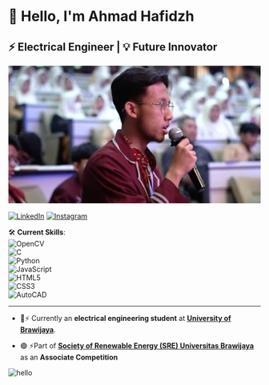 # 👋 Hello, I'm Ahmad Hafidzh
## ⚡ Electrical Engineer | 💡 Future Innovator

![Ahmad Hafidzh](/img/170614256.jpg)

[![LinkedIn](https://img.shields.io/badge/LinkedIn-blue?logo=linkedin&style=for-the-badge)](https://linkedin.com/in/namamu)
[![Instagram](https://img.shields.io/badge/Instagram-pink?logo=instagram&style=for-the-badge)](https://instagram.com/namamu)

🛠️ **Current Skills**:  
![OpenCV](https://img.shields.io/badge/OpenCV-5C3EE8?logo=opencv&logoColor=white&style=for-the-badge)  
![C](https://img.shields.io/badge/C-00599C?logo=c&logoColor=white&style=for-the-badge)  
![Python](https://img.shields.io/badge/Python-3776AB?logo=python&logoColor=white&style=for-the-badge)  
![JavaScript](https://img.shields.io/badge/JavaScript-F7DF1E?logo=javascript&logoColor=black&style=for-the-badge)  
![HTML5](https://img.shields.io/badge/HTML5-E34F26?logo=html5&logoColor=white&style=for-the-badge)  
![CSS3](https://img.shields.io/badge/CSS3-1572B6?logo=css3&logoColor=white&style=for-the-badge)  
![AutoCAD](https://img.shields.io/badge/AutoCAD-D50000?logo=autodesk&logoColor=white&style=for-the-badge)

---

- 🚀⚡ Currently an **electrical engineering student** at [**University of Brawijaya**](https://www.instagram.com/univ.brawijaya/).

- 🟢 ⚡Part of [**Society of Renewable Energy (SRE) Universitas Brawijaya**](https://www.instagram.com/sre.ub/) as an **Associate Competition**

![hello](https://media.giphy.com/media/v1.Y2lkPTc5MGI3NjExODE3MmllaWQyOGlwZnc1cDBsZzdkcjN1dG5ld2J5ZHNmN21jMWkxeSZlcD12MV9naWZzX3NlYXJjaCZjdD1n/5k5vZwRFZR5aZeniqb/giphy.gif)






